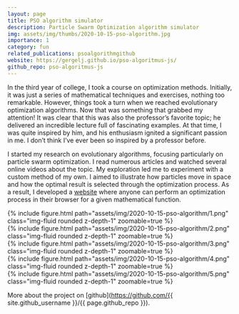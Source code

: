 ```yaml
---
layout: page
title: PSO algorithm simulator
description: Particle Swarm Optimization algorithm simulator
img: assets/img/thumbs/2020-10-15-pso-algorithm.jpg
importance: 1
category: fun
related_publications: psoalgorithmgithub
website: https://gergelj.github.io/pso-algoritmus-js/
github_repo: pso-algoritmus-js
---
```


In the third year of college, I took a course on optimization methods. Initially, it was just a series of mathematical techniques and exercises, nothing too remarkable. However, things took a turn when we reached evolutionary optimization algorithms. Now that was something that grabbed my attention! It was clear that this was also the professor’s favorite topic; he delivered an incredible lecture full of fascinating examples. At that time, I was quite inspired by him, and his enthusiasm ignited a significant passion in me. I don’t think I’ve ever been so inspired by a professor before.

I started my research on evolutionary algorithms, focusing particularly on particle swarm optimization. I read numerous articles and watched several online videos about the topic. My exploration led me to experiment with a custom method of my own. I aimed to illustrate how particles move in space and how the optimal result is selected through the optimization process. As a result, I developed a [website]({{page.website}}) where anyone can perform an optimization process in their browser for a given mathematical function.


<div class="row mt-3">
    <div class="col-sm mt-3 mt-md-0">
        {% include figure.html path="assets/img/2020-10-15-pso-algorithm/1.png" class="img-fluid rounded z-depth-1" zoomable=true %}
    </div>
    <div class="col-sm mt-3 mt-md-0">
        {% include figure.html path="assets/img/2020-10-15-pso-algorithm/2.png" class="img-fluid rounded z-depth-1" zoomable=true %}
    </div>
</div>

<div class="row mt-3">
    <div class="col-sm mt-3 mt-md-0">
        {% include figure.html path="assets/img/2020-10-15-pso-algorithm/3.png" class="img-fluid rounded z-depth-1" zoomable=true %}
    </div>
    <div class="col-sm mt-3 mt-md-0">
        {% include figure.html path="assets/img/2020-10-15-pso-algorithm/4.png" class="img-fluid rounded z-depth-1" zoomable=true %}
    </div>  
    <div class="col-sm mt-3 mt-md-0">
        {% include figure.html path="assets/img/2020-10-15-pso-algorithm/5.png" class="img-fluid rounded z-depth-1" zoomable=true %}
    </div>
</div>

More about the project on [github](https://github.com/{{ site.github_username }}/{{ page.github_repo }}). 
